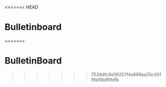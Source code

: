 <<<<<<< HEAD
# Bulletinboard
=======
# BulletinBoard
>>>>>>> 7534dfc9e56257f4a669aa25c401f9a16b8f9dfb
